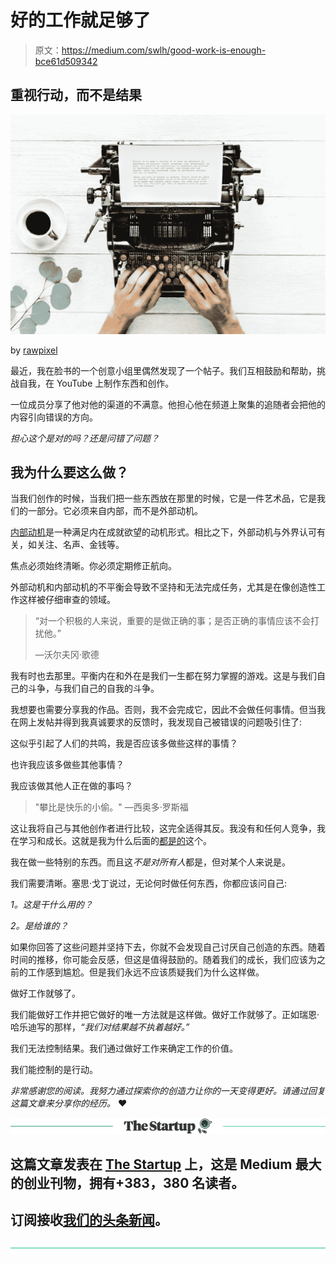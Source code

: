 # 好的工作就足够了

> 原文：<https://medium.com/swlh/good-work-is-enough-bce61d509342>

## 重视行动，而不是结果

![](img/f1310ecbc0f92b31a2f954cb47f7031d.png)

by [rawpixel](https://unsplash.com/@rawpixel?utm_source=medium&utm_medium=referral)

最近，我在脸书的一个创意小组里偶然发现了一个帖子。我们互相鼓励和帮助，挑战自我，在 YouTube 上制作东西和创作。

一位成员分享了他对他的渠道的不满意。他担心他在频道上聚集的追随者会把他的内容引向错误的方向。

*担心这个是对的吗？还是问错了问题？*

## 我为什么要这么做？

当我们创作的时候，当我们把一些东西放在那里的时候，它是一件艺术品，它是我们的一部分。它必须来自内部，而不是外部动机。

[内部动机](https://www.excelatlife.com/articles/intrinsic_motivation.htm)是一种满足内在成就欲望的动机形式。相比之下，外部动机与外界认可有关，如关注、名声、金钱等。

焦点必须始终清晰。你必须定期修正航向。

外部动机和内部动机的不平衡会导致不坚持和无法完成任务，尤其是在像创造性工作这样被仔细审查的领域。

> “对一个积极的人来说，重要的是做正确的事；是否正确的事情应该不会打扰他。”
> 
> —沃尔夫冈·歌德

我有时也去那里。平衡内在和外在是我们一生都在努力掌握的游戏。这是与我们自己的斗争，与我们自己的自我的斗争。

我想要也需要分享我的作品。否则，我不会完成它，因此不会做任何事情。但当我在网上发帖并得到我真诚要求的反馈时，我发现自己被错误的问题吸引住了:

这似乎引起了人们的共鸣，我是否应该多做些这样的事情？

也许我应该多做些其他事情？

我应该做其他人正在做的事吗？

> "攀比是快乐的小偷。"
> —西奥多·罗斯福

这让我将自己与其他创作者进行比较，这完全适得其反。我没有和任何人竞争，我在学习和成长。这就是我为什么后面的[都是](https://www.instagram.com/uhmrt/)[的](https://www.youtube.com/channel/UCIT9wx6bGtrF9z03WDHLSWQ?view_as=subscriber)这个。

我在做一些特别的东西。而且这*不是对所有人*都是，但对某个人来说是。

我们需要清晰。塞思·戈丁说过，无论何时做任何东西，你都应该问自己:

*1。这是干什么用的？*

*2。是给谁的？*

如果你回答了这些问题并坚持下去，你就不会发现自己讨厌自己创造的东西。随着时间的推移，你可能会反感，但这是值得鼓励的。随着我们的成长，我们应该为之前的工作感到尴尬。但是我们永远不应该质疑我们为什么这样做。

做好工作就够了。

我们能做好工作并把它做好的唯一方法就是这样做。做好工作就够了。正如瑞恩·哈乐迪写的那样，*“我们对结果越不执着越好。”*

我们无法控制结果。我们通过做好工作来确定工作的价值。

我们能控制的是行动。

*非常感谢您的阅读。我努力通过探索你的创造力让你的一天变得更好。请通过回复这篇文章来分享你的经历。* ❤️

[![](img/308a8d84fb9b2fab43d66c117fcc4bb4.png)](https://medium.com/swlh)

## 这篇文章发表在 [The Startup](https://medium.com/swlh) 上，这是 Medium 最大的创业刊物，拥有+383，380 名读者。

## 订阅接收[我们的头条新闻](http://growthsupply.com/the-startup-newsletter/)。

[![](img/b0164736ea17a63403e660de5dedf91a.png)](https://medium.com/swlh)